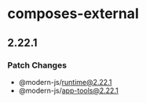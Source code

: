 # composes-external

## 2.22.1

### Patch Changes

- @modern-js/runtime@2.22.1
- @modern-js/app-tools@2.22.1
